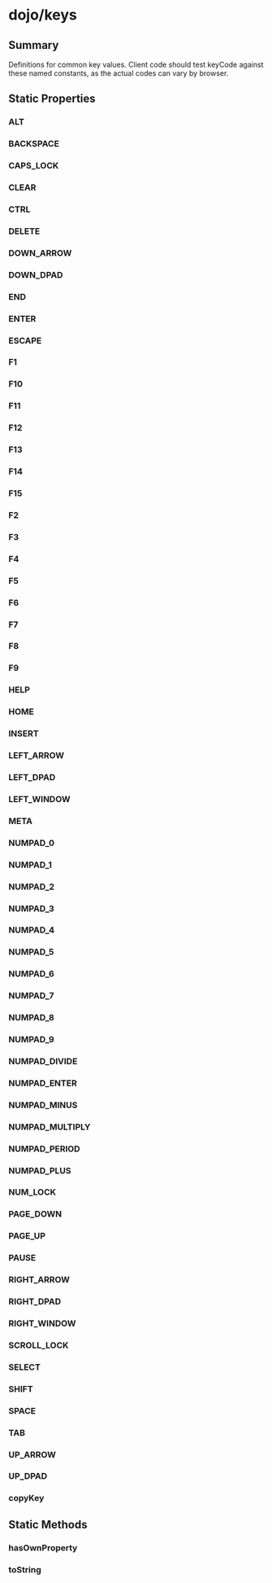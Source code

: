 # dojo/keys

## Summary

Definitions for common key values.  Client code should test keyCode against these named constants,
as the actual codes can vary by browser.
## Static Properties

### ALT


### BACKSPACE


### CAPS_LOCK


### CLEAR


### CTRL


### DELETE


### DOWN_ARROW


### DOWN_DPAD


### END


### ENTER


### ESCAPE


### F1


### F10


### F11


### F12


### F13


### F14


### F15


### F2


### F3


### F4


### F5


### F6


### F7


### F8


### F9


### HELP


### HOME


### INSERT


### LEFT_ARROW


### LEFT_DPAD


### LEFT_WINDOW


### META


### NUMPAD_0


### NUMPAD_1


### NUMPAD_2


### NUMPAD_3


### NUMPAD_4


### NUMPAD_5


### NUMPAD_6


### NUMPAD_7


### NUMPAD_8


### NUMPAD_9


### NUMPAD_DIVIDE


### NUMPAD_ENTER


### NUMPAD_MINUS


### NUMPAD_MULTIPLY


### NUMPAD_PERIOD


### NUMPAD_PLUS


### NUM_LOCK


### PAGE_DOWN


### PAGE_UP


### PAUSE


### RIGHT_ARROW


### RIGHT_DPAD


### RIGHT_WINDOW


### SCROLL_LOCK


### SELECT


### SHIFT


### SPACE


### TAB


### UP_ARROW


### UP_DPAD


### copyKey


## Static Methods

### hasOwnProperty


### toString


